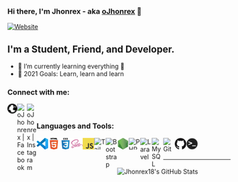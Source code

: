 ### Hi there, I'm Jhonrex - aka [oJhonrex][website] 👋

[![Website](https://img.shields.io/badge/OJHONREX.ML-ONLINE-brightgreen)](https://ojhonrex.ml)

## I'm a Student, Friend, and Developer.

- 🌱 I’m currently learning everything 🤣
- 🥅 2021 Goals: Learn, learn and learn

### Connect with me:

[<img align="left" alt="oJhonrex.com" width="22px" src="https://raw.githubusercontent.com/iconic/open-iconic/master/svg/globe.svg" />][website]
[<img align="left" alt="oJhonrex | Facebook" width="22px" src="https://img.icons8.com/material-rounded/24/000000/facebook.png" />][facebook]
[<img align="left" alt="oJhonrex | Instagram" width="22px" src="https://cdn.jsdelivr.net/npm/simple-icons@v3/icons/instagram.svg" />][instagram]

<br />

### Languages and Tools:

<img align="left" alt="Visual Studio Code" width="26px" src="https://raw.githubusercontent.com/github/explore/80688e429a7d4ef2fca1e82350fe8e3517d3494d/topics/visual-studio-code/visual-studio-code.png" />
<img align="left" alt="HTML5" width="26px" src="https://raw.githubusercontent.com/github/explore/80688e429a7d4ef2fca1e82350fe8e3517d3494d/topics/html/html.png" />
<img align="left" alt="CSS3" width="26px" src="https://raw.githubusercontent.com/github/explore/80688e429a7d4ef2fca1e82350fe8e3517d3494d/topics/css/css.png" />
<img align="left" alt="Sass" width="26px" src="https://raw.githubusercontent.com/github/explore/80688e429a7d4ef2fca1e82350fe8e3517d3494d/topics/sass/sass.png" />
<img align="left" alt="JavaScript" width="26px" src="https://raw.githubusercontent.com/github/explore/80688e429a7d4ef2fca1e82350fe8e3517d3494d/topics/javascript/javascript.png" />
<img align="left" alt="Tailwind" width="26px" height="26px" src="https://uxwing.com/wp-content/themes/uxwing/download/10-brands-and-social-media/tailwind-css.svg"/>
<img align="left" alt="Bootstrap" width="26px" src="https://uxwing.com/wp-content/themes/uxwing/download/10-brands-and-social-media/bootstrap-4.svg"/>
<img align="left" alt="Node.js" width="26px" src="https://raw.githubusercontent.com/github/explore/80688e429a7d4ef2fca1e82350fe8e3517d3494d/topics/nodejs/nodejs.png" />
<img align="left" alt="PHP" width="26px" height="26px" src="https://www.php.net/images/logos/new-php-logo.svg"/>
<img align="left" alt="Laravel" width="26px" src="https://cdn3.iconfinder.com/data/icons/popular-services-brands/512/laravel-512.png"/>
<img align="left" alt="MySQL" width="26px" src="https://www.svgrepo.com/show/303251/mysql-logo.svg" />
<img align="left" alt="Git" width="26px" src="https://img.icons8.com/ios-filled/50/000000/git.png"/>
<img align="left" alt="GitHub" width="26px" src="https://raw.githubusercontent.com/github/explore/78df643247d429f6cc873026c0622819ad797942/topics/github/github.png" />
<img align="left" alt="Terminal" width="26px" src="https://raw.githubusercontent.com/github/explore/80688e429a7d4ef2fca1e82350fe8e3517d3494d/topics/terminal/terminal.png" />

<br />
<br />

---

  <img align="left" alt="Jhonrex18's GitHub Stats" src="https://github-readme-stats.vercel.app/api?username=jhonrex18&count_private=true&show_icons=true&hide_border=true&theme=radical" />

[website]: https://ojhonrex.ml
[instagram]: https://instagram.com/jhonrex18
[facebook]: https://fb.com/jhonrex1014
